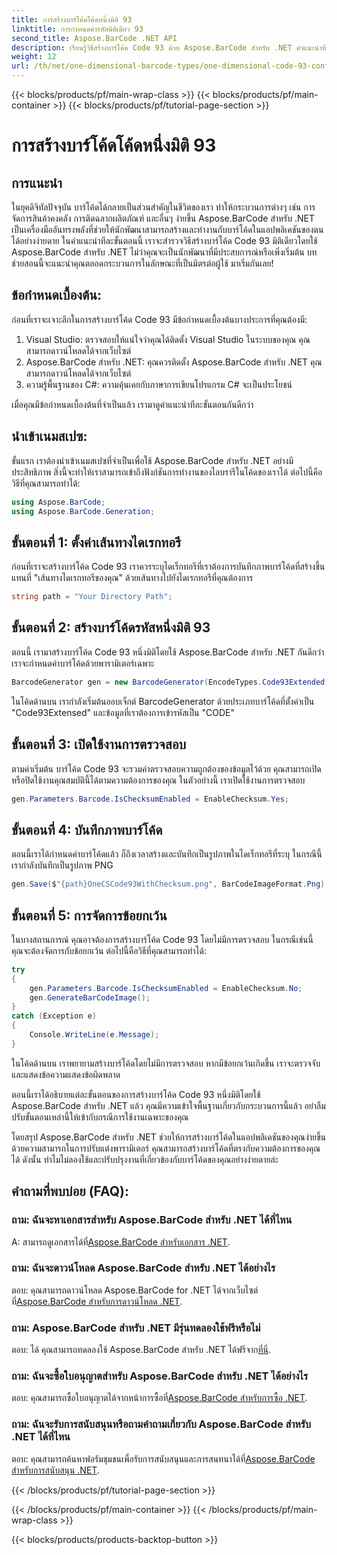 ```yaml
---
title: การสร้างบาร์โค้ดโค้ดหนึ่งมิติ 93
linktitle: การกำหนดค่ารหัสมิติเดียว 93
second_title: Aspose.BarCode .NET API
description: เรียนรู้วิธีสร้างบาร์โค้ด Code 93 ด้วย Aspose.BarCode สำหรับ .NET คำแนะนำทีละขั้นตอนสำหรับการสร้างบาร์โค้ด
weight: 12
url: /th/net/one-dimensional-barcode-types/one-dimensional-code-93-configuration/
---
```


{{< blocks/products/pf/main-wrap-class >}}
{{< blocks/products/pf/main-container >}}
{{< blocks/products/pf/tutorial-page-section >}}

# การสร้างบาร์โค้ดโค้ดหนึ่งมิติ 93


## การแนะนำ

ในยุคดิจิทัลปัจจุบัน บาร์โค้ดได้กลายเป็นส่วนสำคัญในชีวิตของเรา ทำให้กระบวนการต่างๆ เช่น การจัดการสินค้าคงคลัง การติดฉลากผลิตภัณฑ์ และอื่นๆ ง่ายขึ้น Aspose.BarCode สำหรับ .NET เป็นเครื่องมืออันทรงพลังที่ช่วยให้นักพัฒนาสามารถสร้างและทำงานกับบาร์โค้ดในแอปพลิเคชันของตนได้อย่างง่ายดาย ในคำแนะนำทีละขั้นตอนนี้ เราจะสำรวจวิธีสร้างบาร์โค้ด Code 93 มิติเดียวโดยใช้ Aspose.BarCode สำหรับ .NET ไม่ว่าคุณจะเป็นนักพัฒนาที่มีประสบการณ์หรือเพิ่งเริ่มต้น บทช่วยสอนนี้จะแนะนำคุณตลอดกระบวนการในลักษณะที่เป็นมิตรต่อผู้ใช้ มาเริ่มกันเลย!

## ข้อกำหนดเบื้องต้น:

ก่อนที่เราจะเจาะลึกในการสร้างบาร์โค้ด Code 93 มีข้อกำหนดเบื้องต้นบางประการที่คุณต้องมี:
1. Visual Studio: ตรวจสอบให้แน่ใจว่าคุณได้ติดตั้ง Visual Studio ในระบบของคุณ คุณสามารถดาวน์โหลดได้จากเว็บไซต์
2. Aspose.BarCode สำหรับ .NET: คุณควรติดตั้ง Aspose.BarCode สำหรับ .NET คุณสามารถดาวน์โหลดได้จากเว็บไซต์
3. ความรู้พื้นฐานของ C#: ความคุ้นเคยกับภาษาการเขียนโปรแกรม C# จะเป็นประโยชน์

เมื่อคุณมีข้อกำหนดเบื้องต้นที่จำเป็นแล้ว เรามาดูคำแนะนำทีละขั้นตอนกันดีกว่า

## นำเข้าเนมสเปซ:

ขั้นแรก เราต้องนำเข้าเนมสเปซที่จำเป็นเพื่อใช้ Aspose.BarCode สำหรับ .NET อย่างมีประสิทธิภาพ สิ่งนี้จะทำให้เราสามารถเข้าถึงฟังก์ชันการทำงานของไลบรารีในโค้ดของเราได้ ต่อไปนี้คือวิธีที่คุณสามารถทำได้:

```csharp
using Aspose.BarCode;
using Aspose.BarCode.Generation;
```

## ขั้นตอนที่ 1: ตั้งค่าเส้นทางไดเรกทอรี

ก่อนที่เราจะสร้างบาร์โค้ด Code 93 เราควรระบุไดเร็กทอรีที่เราต้องการบันทึกภาพบาร์โค้ดที่สร้างขึ้น แทนที่ "เส้นทางไดเรกทอรีของคุณ" ด้วยเส้นทางไปยังไดเรกทอรีที่คุณต้องการ

```csharp
string path = "Your Directory Path";
```

## ขั้นตอนที่ 2: สร้างบาร์โค้ดรหัสหนึ่งมิติ 93

ตอนนี้ เรามาสร้างบาร์โค้ด Code 93 หนึ่งมิติโดยใช้ Aspose.BarCode สำหรับ .NET กันดีกว่า เราจะกำหนดค่าบาร์โค้ดด้วยพารามิเตอร์เฉพาะ

```csharp
BarcodeGenerator gen = new BarcodeGenerator(EncodeTypes.Code93Extended, "CODE");
```

ในโค้ดด้านบน เรากำลังเริ่มต้นออบเจ็กต์ BarcodeGenerator ด้วยประเภทบาร์โค้ดที่ตั้งค่าเป็น "Code93Extensed" และข้อมูลที่เราต้องการเข้ารหัสเป็น "CODE"

## ขั้นตอนที่ 3: เปิดใช้งานการตรวจสอบ

ตามค่าเริ่มต้น บาร์โค้ด Code 93 จะรวมค่าตรวจสอบความถูกต้องของข้อมูลไว้ด้วย คุณสามารถเปิดหรือปิดใช้งานคุณสมบัตินี้ได้ตามความต้องการของคุณ ในตัวอย่างนี้ เราเปิดใช้งานการตรวจสอบ

```csharp
gen.Parameters.Barcode.IsChecksumEnabled = EnableChecksum.Yes;
```

## ขั้นตอนที่ 4: บันทึกภาพบาร์โค้ด

ตอนนี้เราได้กำหนดค่าบาร์โค้ดแล้ว ก็ถึงเวลาสร้างและบันทึกเป็นรูปภาพในไดเร็กทอรีที่ระบุ ในกรณีนี้ เรากำลังบันทึกเป็นรูปภาพ PNG

```csharp
gen.Save($"{path}OneCSCode93WithChecksum.png", BarCodeImageFormat.Png);
```

## ขั้นตอนที่ 5: การจัดการข้อยกเว้น

ในบางสถานการณ์ คุณอาจต้องการสร้างบาร์โค้ด Code 93 โดยไม่มีการตรวจสอบ ในกรณีเช่นนี้ คุณจะต้องจัดการกับข้อยกเว้น ต่อไปนี้คือวิธีที่คุณสามารถทำได้:

```csharp
try
{
    gen.Parameters.Barcode.IsChecksumEnabled = EnableChecksum.No;
    gen.GenerateBarCodeImage();
}
catch (Exception e)
{
    Console.WriteLine(e.Message);
}
```

ในโค้ดด้านบน เราพยายามสร้างบาร์โค้ดโดยไม่มีการตรวจสอบ หากมีข้อยกเว้นเกิดขึ้น เราจะตรวจจับและแสดงข้อความแสดงข้อผิดพลาด

ตอนนี้เราได้อธิบายแต่ละขั้นตอนของการสร้างบาร์โค้ด Code 93 หนึ่งมิติโดยใช้ Aspose.BarCode สำหรับ .NET แล้ว คุณมีความเข้าใจพื้นฐานเกี่ยวกับกระบวนการนี้แล้ว อย่าลืมปรับขั้นตอนเหล่านี้ให้เข้ากับกรณีการใช้งานเฉพาะของคุณ

โดยสรุป Aspose.BarCode สำหรับ .NET ช่วยให้การสร้างบาร์โค้ดในแอปพลิเคชันของคุณง่ายขึ้น ด้วยความสามารถในการปรับแต่งพารามิเตอร์ คุณสามารถสร้างบาร์โค้ดที่ตรงกับความต้องการของคุณได้ ดังนั้น ทำไมไม่ลองใช้และปรับปรุงงานที่เกี่ยวข้องกับบาร์โค้ดของคุณอย่างง่ายดายล่ะ

## คำถามที่พบบ่อย (FAQ):

### ถาม: ฉันจะหาเอกสารสำหรับ Aspose.BarCode สำหรับ .NET ได้ที่ไหน
 A: สามารถดูเอกสารได้ที่[Aspose.BarCode สำหรับเอกสาร .NET](https://reference.aspose.com/barcode/net/).

### ถาม: ฉันจะดาวน์โหลด Aspose.BarCode สำหรับ .NET ได้อย่างไร
 ตอบ: คุณสามารถดาวน์โหลด Aspose.BarCode for .NET ได้จากเว็บไซต์ที่[Aspose.BarCode สำหรับการดาวน์โหลด .NET](https://releases.aspose.com/barcode/net/).

### ถาม: Aspose.BarCode สำหรับ .NET มีรุ่นทดลองใช้ฟรีหรือไม่
 ตอบ: ได้ คุณสามารถทดลองใช้ Aspose.BarCode สำหรับ .NET ได้ฟรีจาก[ที่นี่](https://releases.aspose.com/).

### ถาม: ฉันจะซื้อใบอนุญาตสำหรับ Aspose.BarCode สำหรับ .NET ได้อย่างไร
 ตอบ: คุณสามารถซื้อใบอนุญาตได้จากหน้าการซื้อที่[Aspose.BarCode สำหรับการซื้อ .NET](https://purchase.aspose.com/buy).

### ถาม: ฉันจะรับการสนับสนุนหรือถามคำถามเกี่ยวกับ Aspose.BarCode สำหรับ .NET ได้ที่ไหน
 ตอบ: คุณสามารถค้นหาฟอรัมชุมชนเพื่อรับการสนับสนุนและการสนทนาได้ที่[Aspose.BarCode สำหรับการสนับสนุน .NET](https://forum.aspose.com/c/barcode/13).

{{< /blocks/products/pf/tutorial-page-section >}}

{{< /blocks/products/pf/main-container >}}
{{< /blocks/products/pf/main-wrap-class >}}

{{< blocks/products/products-backtop-button >}}
